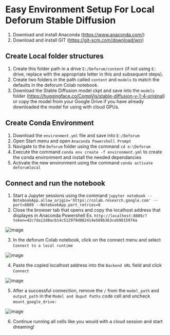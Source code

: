 # Easy Environment Setup For Local Deforum Stable Diffusion
1. Download and install Anaconda (https://www.anaconda.com/)
2. Download and install GIT (https://git-scm.com/download/win)
## Create Local folder structures
1. Create this folder path in a drive ``E:/Deforum/content`` (if not using ``E:`` drive, replace with the appropriate letter in this and subsequent steps).
2. Create two folders in the path called ``content`` and ``models`` to match the defaults in the deforum Colab notebook.
3. Download the Stable Diffusion model ckpt and save into the ``models`` folder (https://huggingface.co/CompVis/stable-diffusion-v-1-4-original) or copy the model from your Google Drive if you have already downloaded the model for using with cloud GPUs. 
## Create Conda Environment
1. Download the ``environment.yml`` file and save into ``E:/Deforum``
2. Open Start menu and open ``Anaconda Powershell Prompt``
3. Navigate to the ``Deforum`` folder using the command ``cd e:\Deforum``
4. Execute the command ``conda env create -f environment.yml`` to create the conda environment and install the needed dependancies
5. Activate the new environment using the command ``conda activate deforumlocal``

## Connect and run the notebook

1. Start a Jupyter sessions using the command ``jupyter notebook --NotebookApp.allow_origin='https://colab.research.google.com' --port=8889 --NotebookApp.port_retries=0``
2. Close the browser tab that opens and copy the localhost address that displayes in Anaconda Powershell Ex. ``http://localhost:8889/?token=42c7da12d8acb14c512979d882414e569b363ceb9815974a``

![image](https://user-images.githubusercontent.com/95973743/192117810-c9595da0-0337-478b-afed-6702e36b1ea1.png)

3. In the deforum Colab notebook, click on the connect menu and select ``Connect to a local runtime``

![image](https://user-images.githubusercontent.com/95973743/192116684-e81e6f1d-6bdd-4dca-9c34-797a943bd63a.png)

4. Paste the copied localhost address into the ``Backend URL`` field and click ``Connect``

![image](https://user-images.githubusercontent.com/95973743/192116724-fa37957d-a3c5-4d60-a322-17c10d4cdff3.png)

5. After a successful connection, remove the ``/`` from the ``model_path`` and ``output_path`` in the ``Model and Ouput Paths`` code cell and uncheck ``mount_google_drive:``

![image](https://user-images.githubusercontent.com/95973743/192117254-45583193-5422-4227-956a-5a2ec1b55672.png)

6. Continue running all cells like you would with a cloud session and start dreaming!
